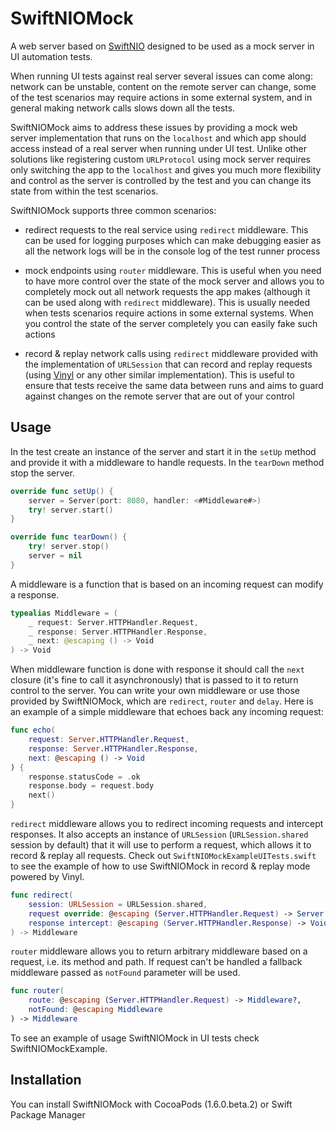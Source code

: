 # SwiftNIOMock
A web server based on [SwiftNIO](https://github.com/apple/swift-nio) designed to be used as a mock server in UI automation tests.

When running UI tests against real server several issues can come along: network can be unstable, content on the remote server can change, some of the test scenarios may require actions in some external system, and in general making network calls slows down all the tests.

SwiftNIOMock aims to address these issues by providing a mock web server implementation that runs on the `localhost` and which app should access instead of a real server when running under UI test. Unlike other solutions like registering custom `URLProtocol` using mock server requires only switching the app to the `localhost` and gives you much more flexibility and control as the server is controlled by the test and you can change its state from within the test scenarios. 

SwiftNIOMock supports three common scenarios:

- redirect requests to the real service using `redirect` middleware. This can be used for logging purposes which can make debugging easier as all the network logs will be in the console log of the test runner process

- mock endpoints using `router` middleware. This is useful when you need to have more control over the state of the mock server and allows you to completely mock out all network requests the app makes (although it can be used along with `redirect` middleware). This is usually needed when tests scenarios require actions in some external systems. When you control the state of the server completely you can easily fake such actions

- record & replay network calls using `redirect` middleware provided with the implementation of `URLSession` that can record and replay requests (using [Vinyl](https://github.com/Velhotes/Vinyl) or any other similar implementation). This is useful to ensure that tests receive the same data between runs and aims to guard against changes on the remote server that are out of your control

## Usage

In the test create an instance of the server and start it in the `setUp` method and provide it with a middleware to handle requests. In the `tearDown` method stop the server.

```swift
override func setUp() {
    server = Server(port: 8080, handler: <#Middleware#>)
    try! server.start()
}

override func tearDown() {
    try! server.stop()
    server = nil
}
```

A middleware is a function that is based on an incoming request can modify a response. 

```swift
typealias Middleware = (
    _ request: Server.HTTPHandler.Request,
    _ response: Server.HTTPHandler.Response,
    _ next: @escaping () -> Void
) -> Void
```

When middleware function is done with response it should call the `next` closure (it's fine to call it asynchronously) that is passed to it to return control to the server.  You can write your own middleware or use those provided by SwiftNIOMock, which are `redirect`, `router` and `delay`.  Here is an example of a simple middleware that echoes back any incoming request:

```swift
func echo(
    request: Server.HTTPHandler.Request,
    response: Server.HTTPHandler.Response,
    next: @escaping () -> Void
) {
    response.statusCode = .ok
    response.body = request.body
    next()
}
```

`redirect` middleware allows you to redirect incoming requests and intercept responses. It also accepts an instance of `URLSession` (`URLSession.shared` session by default) that it will use to perform a request, which allows it to record & replay all requests. Check out `SwiftNIOMockExampleUITests.swift` to see the example of how to use SwiftNIOMock in record & replay mode powered by Vinyl.

```swift
func redirect(
    session: URLSession = URLSession.shared,
    request override: @escaping (Server.HTTPHandler.Request) -> Server.HTTPHandler.Request,
    response intercept: @escaping (Server.HTTPHandler.Response) -> Void = { _ in }
) -> Middleware
```

`router` middleware allows you to return arbitrary middleware based on a request, i.e. its method and path. If request can't be handled a fallback middleware passed as `notFound` parameter will be used.

```swift
func router(
    route: @escaping (Server.HTTPHandler.Request) -> Middleware?,
    notFound: @escaping Middleware
) -> Middleware
```

To see an example of usage SwiftNIOMock in UI tests check SwiftNIOMockExample.

## Installation

You can install SwiftNIOMock with CocoaPods (1.6.0.beta.2) or Swift Package Manager
